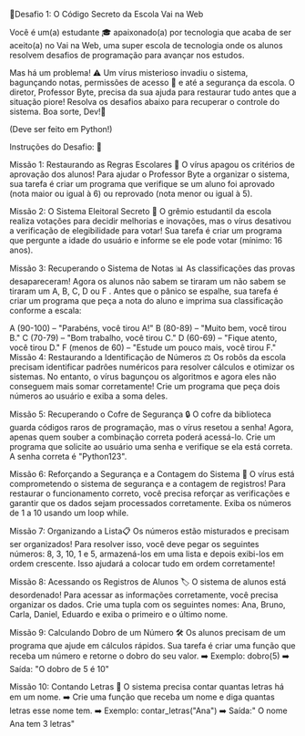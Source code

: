 📌Desafio 1: O Código Secreto da Escola Vai na Web

Você é um(a) estudante 🎓 apaixonado(a) por tecnologia que acaba de ser aceito(a) no Vai na Web, uma super escola de tecnologia onde os alunos resolvem desafios de programação para avançar nos estudos.

Mas há um problema! ⚠️ Um vírus misterioso invadiu o sistema, bagunçando notas, permissões de acesso 🔐 e até a segurança da escola. O diretor, Professor Byte, precisa da sua ajuda para restaurar tudo antes que a situação piore! Resolva os desafios abaixo para recuperar o controle do sistema. Boa sorte, Dev!🚀

(Deve ser feito em Python!)

Instruções do Desafio: 🚨

Missão 1: Restaurando as Regras Escolares 📝 O vírus apagou os critérios de aprovação dos alunos! Para ajudar o Professor Byte a organizar o sistema, sua tarefa é criar um programa que verifique se um aluno foi aprovado (nota maior ou igual à 6) ou reprovado (nota menor ou igual à 5).

Missão 2: O Sistema Eleitoral Secreto 📝 O grêmio estudantil da escola realiza votações para decidir melhorias e inovações, mas o vírus desativou a verificação de elegibilidade para votar! Sua tarefa é criar um programa que pergunte a idade do usuário e informe se ele pode votar (mínimo: 16 anos).

Missão 3: Recuperando o Sistema de Notas 📊 As classificações das provas desapareceram! Agora os alunos não sabem se tiraram um não sabem se tiraram um A, B, C, D ou F . Antes que o pânico se espalhe, sua tarefa é criar um programa que peça a nota do aluno e imprima sua classificação conforme a escala:

A (90-100) – "Parabéns, você tirou A!"
B (80-89) – "Muito bem, você tirou B."
C (70-79) – "Bom trabalho, você tirou C."
D (60-69) – "Fique atento, você tirou D."
F (menos de 60) – "Estude um pouco mais, você tirou F."
Missão 4: Restaurando a Identificação de Números ⚖️ Os robôs da escola precisam identificar padrões numéricos para resolver cálculos e otimizar os sistemas. No entanto, o vírus bagunçou os algoritmos e agora eles não conseguem mais somar corretamente! Crie um programa que peça dois números ao usuário e exiba a soma deles.

Missão 5: Recuperando o Cofre de Segurança 🔒 O cofre da biblioteca guarda códigos raros de programação, mas o vírus resetou a senha! Agora, apenas quem souber a combinação correta poderá acessá-lo. Crie um programa que solicite ao usuário uma senha e verifique se ela está correta. A senha correta é "Python123".

Missão 6: Reforçando a Segurança e a Contagem do Sistema 💾 O vírus está comprometendo o sistema de segurança e a contagem de registros! Para restaurar o funcionamento correto, você precisa reforçar as verificações e garantir que os dados sejam processados corretamente. Exiba os números de 1 a 10 usando um loop while.

Missão 7: Organizando a Lista📋 Os números estão misturados e precisam ser organizados! Para resolver isso, você deve pegar os seguintes números: 8, 3, 10, 1 e 5, armazená-los em uma lista e depois exibi-los em ordem crescente. Isso ajudará a colocar tudo em ordem corretamente!

Missão 8: Acessando os Registros de Alunos 🏷️ O sistema de alunos está desordenado! Para acessar as informações corretamente, você precisa organizar os dados. Crie uma tupla com os seguintes nomes: Ana, Bruno, Carla, Daniel, Eduardo e exiba o primeiro e o último nome.

Missão 9: Calculando Dobro de um Número 🛠️ Os alunos precisam de um programa que ajude em cálculos rápidos. Sua tarefa é criar uma função que receba um número e retorne o dobro do seu valor. ➡️ Exemplo: dobro(5) ➡️ Saída: "O dobro de 5 é 10"

Missão 10: Contando Letras 🔄 O sistema precisa contar quantas letras há em um nome. ➡️ Crie uma função que receba um nome e diga quantas letras esse nome tem. ➡️ Exemplo: contar_letras("Ana") ➡️ Saída:" O nome Ana tem 3 letras"
